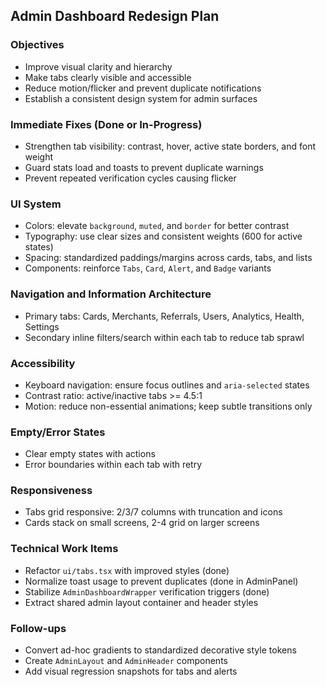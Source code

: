 ## Admin Dashboard Redesign Plan

### Objectives
- Improve visual clarity and hierarchy
- Make tabs clearly visible and accessible
- Reduce motion/flicker and prevent duplicate notifications
- Establish a consistent design system for admin surfaces

### Immediate Fixes (Done or In-Progress)
- Strengthen tab visibility: contrast, hover, active state borders, and font weight
- Guard stats load and toasts to prevent duplicate warnings
- Prevent repeated verification cycles causing flicker

### UI System
- Colors: elevate `background`, `muted`, and `border` for better contrast
- Typography: use clear sizes and consistent weights (600 for active states)
- Spacing: standardized paddings/margins across cards, tabs, and lists
- Components: reinforce `Tabs`, `Card`, `Alert`, and `Badge` variants

### Navigation and Information Architecture
- Primary tabs: Cards, Merchants, Referrals, Users, Analytics, Health, Settings
- Secondary inline filters/search within each tab to reduce tab sprawl

### Accessibility
- Keyboard navigation: ensure focus outlines and `aria-selected` states
- Contrast ratio: active/inactive tabs >= 4.5:1
- Motion: reduce non-essential animations; keep subtle transitions only

### Empty/Error States
- Clear empty states with actions
- Error boundaries within each tab with retry

### Responsiveness
- Tabs grid responsive: 2/3/7 columns with truncation and icons
- Cards stack on small screens, 2-4 grid on larger screens

### Technical Work Items
- Refactor `ui/tabs.tsx` with improved styles (done)
- Normalize toast usage to prevent duplicates (done in AdminPanel)
- Stabilize `AdminDashboardWrapper` verification triggers (done)
- Extract shared admin layout container and header styles

### Follow-ups
- Convert ad-hoc gradients to standardized decorative style tokens
- Create `AdminLayout` and `AdminHeader` components
- Add visual regression snapshots for tabs and alerts

